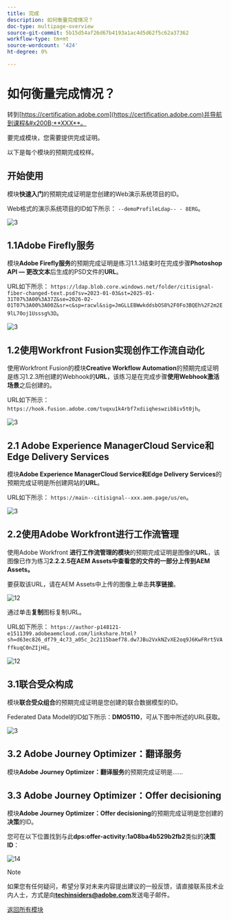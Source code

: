 ```yaml
---
title: 完成
description: 如何衡量完成情况？
doc-type: multipage-overview
source-git-commit: 5b15d54af26d67b4193a1ac4d5d62f5c62a37362
workflow-type: tm+mt
source-wordcount: '424'
ht-degree: 0%

---
```


# 如何衡量完成情况？

转到[https://certification.adobe.com](https://certification.adobe.com)并导航到课程&#x200B;**XXX**。

要完成模块，您需要提供完成证明。

以下是每个模块的预期完成校样。

## 开始使用

模块&#x200B;**快速入门**&#x200B;的预期完成证明是您创建的Web演示系统项目的ID。

Web格式的演示系统项目的ID如下所示： `--demoProfileLdap-- - 8ERG`。

![3](./assets/images/module0dtl.png)

## 1.1Adobe Firefly服务

模块&#x200B;**Adobe Firefly服务**&#x200B;的预期完成证明是练习1.1.3结束时在完成步骤&#x200B;**Photoshop API — 更改文本**&#x200B;后生成的PSD文件的&#x200B;**URL**。

URL如下所示： `https://ldap.blob.core.windows.net/folder/citisignal-fiber-changed-text.psd?sv=2023-01-03&st=2025-01-31T07%3A00%3A37Z&se=2026-02-01T07%3A00%3A00Z&sr=c&sp=racwl&sig=JmGLLEBWwkddsbOS8%2F0Fo3BQEh%2F2m2E9lL70oj1Usssg%3D`。

![3](./assets/images/ps24.png)

## 1.2使用Workfront Fusion实现创作工作流自动化

使用Workfront Fusion的模块&#x200B;**Creative Workflow Automation**&#x200B;的预期完成证明是练习1.2.3所创建的Webhook的&#x200B;**URL**，该练习是在完成步骤&#x200B;**使用Webhook激活场景**&#x200B;之后创建的。

URL如下所示： `https://hook.fusion.adobe.com/tuqxu1k4rbf7xdiiqheswzib8iv5t0jh`。

![3](./assets/images/wff.png)

## 2.1 Adobe Experience ManagerCloud Service和Edge Delivery Services

模块&#x200B;**Adobe Experience ManagerCloud Service和Edge Delivery Services**&#x200B;的预期完成证明是所创建网站的&#x200B;**URL**。

URL如下所示： `https://main--citisignal--xxx.aem.page/us/en`。

![3](./assets/images/aemcsweb.png)

## 2.2使用Adobe Workfront进行工作流管理

使用Adobe Workfront **进行工作流管理的模块**&#x200B;的预期完成证明是图像的&#x200B;**URL**，该图像已作为练习&#x200B;**2.2.2.5在AEM Assets中查看您的文件的一部分上传到AEM Assets。**

要获取该URL，请在AEM Assets中上传的图像上单击&#x200B;**共享链接**。

![12](./assets/images/wflink1.png)

通过单击&#x200B;**复制**&#x200B;图标复制URL。

URL如下所示： `https://author-p148121-e1511399.adobeaemcloud.com/linkshare.html?sh=d63ec826_df79_4c73_a05c_2c2115baef78.dw7JBu2VxkNZvXE2oq9J6KwFRrt5VAffkuqC0nZIjHE`。

![12](./assets/images/wflink2.png)

## 3.1联合受众构成

模块&#x200B;**联合受众组合**&#x200B;的预期完成证明是您创建的联合数据模型的ID。

Federated Data Model的ID如下所示：**DMO5110**，可从下图中所述的URL获取。

![3](./assets/images/completemodule3fac.png)

## 3.2 Adobe Journey Optimizer：翻译服务

模块&#x200B;**Adobe Journey Optimizer：翻译服务**&#x200B;的预期完成证明是……

## 3.3 Adobe Journey Optimizer：Offer decisioning

模块&#x200B;**Adobe Journey Optimizer：Offer decisioning**&#x200B;的预期完成证明是您创建的&#x200B;**决策**&#x200B;的ID。

您可在以下位置找到与此&#x200B;**dps:offer-activity:1a08ba4b529b2fb2**&#x200B;类似的&#x200B;**决策ID**：

![14](./assets/images/offers.png)

>[!NOTE]
>
>如果您有任何疑问，希望分享对未来内容提出建议的一般反馈，请直接联系技术业内人士，方式是向&#x200B;**techinsiders@adobe.com**&#x200B;发送电子邮件。

[返回所有模块](./overview.md)